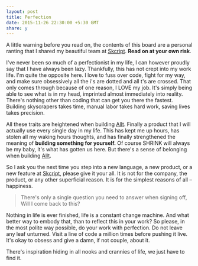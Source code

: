 ```yaml
---
layout: post
title: Perfection
date: 2015-11-26 22:30:00 +5:30 GMT
share: y
---
```


A little warning before you read on, the contents of this board are a personal ranting that I shared my beautiful team at [Skcript](https://www.skcript.com/team/). **Read on at your own risk**.

<!--break-->

I've never been so much of a perfectionist in my life, I can however proudly say that I have always been lazy. Thankfully, this has not crept into my work life. I'm quite the opposite here. I love to fuss over code, fight for my way, and make sure obsessively all the i's are dotted and all t's are crossed. That only comes through because of one reason, I LOVE my job. It's simply being able to see what is in my head, imprinted almost immediately into reality. There's nothing other than coding that can get you there the fastest. Building skyscrapers takes time, manual labor takes hard work, saving lives takes precision.

All these traits are heightened when building [Allt](https://allt.in). Finally a product that I will actually use every single day in my life. This has kept me up hours, has stolen all my waking hours thoughts, and has finally strengthened the meaning of **building something for yourself.** Of course SHRINK will always be my baby, it's what has gotten us here. But there's a sense of belonging when building [Allt](https://allt.in).

So I ask you the next time you step into a new language, a new product, or a new feature at [Skcript](https://www.skcript.com), please give it your all. It is not for the company, the product, or any other superficial reason. It is for the simplest reasons of all – happiness.

> There's only a single question you need to answer when signing off, Will I come back to this?

Nothing in life is ever finished, life is a constant change machine. And what better way to embody that, than to reflect this in your work? So please, in the most polite way possible, do your work with perfection. Do not leave any leaf unturned. Visit a line of code a million times before pushing it live. It's okay to obsess and give a damn, if not couple, about it.

There's inspiration hiding in all nooks and crannies of life, we just have to find it.
